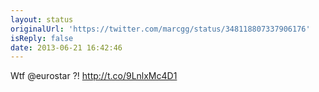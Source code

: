 ```yaml
---
layout: status
originalUrl: 'https://twitter.com/marcgg/status/348118807337906176'
isReply: false
date: 2013-06-21 16:42:46
---
```


Wtf @eurostar ?!  http://t.co/9LnlxMc4D1
